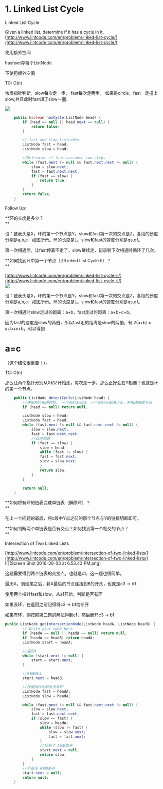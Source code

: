 # 1. Linked List Cycle

Linked List Cycle

Given a linked list, determine if it has a cycle in it.  
[http://www.lintcode.com/en/problem/linked-list-cycle/](http://www.lintcode.com/en/problem/linked-list-cycle/)

使用额外空间

hashset存每个ListNode





不使用额外空间

TC: O\(n\)

快慢指针判断，slow每次走一步， fast每次走两步， 如果是circle，fast一定撞上slow,并且此时fast超了slow一圈.

![](http://images.cnitblog.com/blog/354747/201311/05171805-64db9f059a1641e7afaf3dd8223c4fe7.jpg)

```java
    public boolean hasCycle(ListNode head) {  
        if (head == null || head.next == null) {
            return false;
        }

        // fast and slow listnodes
        ListNode fast = head;
        ListNode slow = head;

        //Determine if fast can move two steps
        while (fast.next != null && fast.next.next != null) {
            slow = slow.next;
            fast = fast.next.next;
            if (fast == slow) {
                return true;
            }
        }
        return false;
    }
```

Follow Up:

**环的长度是多少？    
**

设：链表头是X，环的第一个节点是Y，slow和fast第一次的交点是Z。各段的长度分别是a,b,c，如图所示。环的长度是L。slow和fast的速度分别是qs,qf。

第一次相遇后，让fast停着不走了，slow继续走，记录到下次相遇时循环了几次。

**如何找到环中第一个节点（即Linked List Cycle II）？    
**

[http://www.lintcode.com/en/problem/linked-list-cycle-ii/](http://www.lintcode.com/en/problem/linked-list-cycle-ii/)  
![](http://images.cnitblog.com/blog/354747/201311/05171805-64db9f059a1641e7afaf3dd8223c4fe7.jpg)

设：链表头是X，环的第一个节点是Y，slow和fast第一次的交点是Z。各段的长度分别是a,b,c，如图所示。环的长度是L。slow和fast的速度分别是qs,qf。

第一次相遇时slow走过的距离：a+b，fast走过的距离：a+b+c+b。

因为fast的速度是slow的两倍，所以fast走的距离是slow的两倍，有 2\(a+b\) = a+b+c+b，可以得到

# **a=c**

（这个结论很重要！）。

TC: O\(n\)

那么让两个指针分别从X和Z开始走，每次走一步，那么正好会在Y相遇！也就是环的第一个节点。

```java
    public ListNode detectCycle(ListNode head) {  
        //快慢指针相遇时候， 一个指针从头走，一个指针从相遇点走，再相遇就是节点
        if (head == null) return null;

        ListNode slow = head;
        ListNode fast = head;
        while (fast.next != null && fast.next.next != null) {
            slow = slow.next;
            fast = fast.next.next;
            //此时相遇
            if (fast == slow) {
                slow = head;
                while (fast != slow) {
                fast = fast.next;
                slow = slow.next;
                }
                return slow;
            }
        }

        return null;
    }
```

**如何将有环的链表变成单链表（解除环）？    
**

在上一个问题的最后，将c段中Y点之前的那个节点与Y的链接切断即可。

**如何判断两个单链表是否有交点？如何找到第一个相交的节点？    
**

Intersection of Two Linked Lists

[http://www.lintcode.com/en/problem/intersection-of-two-linked-lists/](http://www.lintcode.com/en/problem/intersection-of-two-linked-lists/)  
![](Screen Shot 2016-08-03 at 6.53.43 PM.png)

这题需要得到两个链表的交接点，也就是c1，这一题也很简单。

遍历A，到结尾之后，将A最后的节点连接到B的开头，也就是c3 -&gt; b1

使用两个指针fast和slow，从a1开始，判断是否有环

如果没环，在返回之前记得将c3 -&gt; b1给断开

如果有环，则按照第二题的解法得到c1，然后断开c3 -&gt; b1

```java
public ListNode getIntersectionNode(ListNode headA, ListNode headB) {
        // Write your code here
        if (headA == null || headB == null) return null;
        if (headA == headB) return headA;
        ListNode start = headA;

        //遍历A
        while (start.next != null) {
            start = start.next;
        }

        //A和B接上
        start.next = headB;

        //快慢指针判断有没有环
        ListNode fast = headA;
        ListNode slow = headA;

        while (fast.next != null && fast.next.next != null) {
            slow = slow.next;
            fast = fast.next.next;
            if (slow == fast) {
                slow = headA;
                while (slow != fast) {
                    slow = slow.next;
                    fast = fast.next;
                }
                //找到了 A和B断开
                start.next = null;
                return slow;
            }
        }
        //不是环 A和B断开
        start.next = null;
        return null;
    }
```



